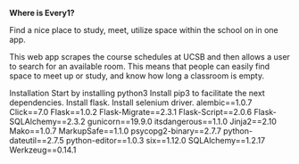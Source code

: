 **Where is Every1?**

Find a nice place to study, meet, utilize space within the school on in one app.

This web app scrapes the course schedules at UCSB and then allows a user to search for an available room. This means that people can easily find space to meet up or study, and know how long a classroom is empty.

Installation
Start by installing python3
Install pip3 to facilitate the next dependencies.
Install flask.
Install selenium driver.
alembic==1.0.7
Click==7.0
Flask==1.0.2
Flask-Migrate==2.3.1
Flask-Script==2.0.6
Flask-SQLAlchemy==2.3.2
gunicorn==19.9.0
itsdangerous==1.1.0
Jinja2==2.10
Mako==1.0.7
MarkupSafe==1.1.0
psycopg2-binary==2.7.7
python-dateutil==2.7.5
python-editor==1.0.3
six==1.12.0
SQLAlchemy==1.2.17
Werkzeug==0.14.1
